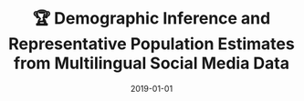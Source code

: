 ---
title: "🏆 Demographic Inference and Representative Population Estimates from Multilingual Social Media Data"
collection: publications
date: 2019-01-01
year: 2019
venue: 'WebConf&apos;19 (best poster presentation award, long paper)'
paperurl: 'https://arxiv.org/abs/1905.05961'
resourceurl: 'https://github.com/euagendas'
resourceslug: code & data
authors: 'Z. Wang, S. Hale, D. Ifeoluwa Adelani, P.A. Grabowicz, T. Hartman, F. Flöck, D. Jurgens'
---